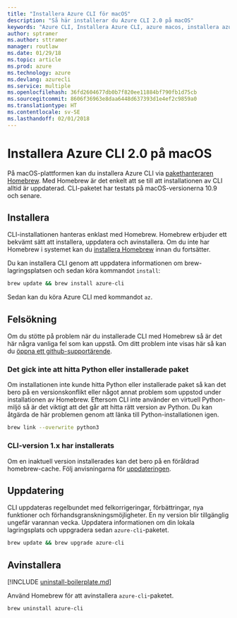 ```yaml
---
title: "Installera Azure CLI för macOS"
description: "Så här installerar du Azure CLI 2.0 på macOS"
keywords: "Azure CLI, Installera Azure CLI, azure macos, installera azure för macos"
author: sptramer
ms.author: sttramer
manager: routlaw
ms.date: 01/29/18
ms.topic: article
ms.prod: azure
ms.technology: azure
ms.devlang: azurecli
ms.service: multiple
ms.openlocfilehash: 36fd2604677db0b7f820ee11884bf790fb1d75cb
ms.sourcegitcommit: 8606f36963e8daa6448d637393d1e4ef2c9859a0
ms.translationtype: HT
ms.contentlocale: sv-SE
ms.lasthandoff: 02/01/2018
---
```

# <a name="install-azure-cli-20-on-macos"></a>Installera Azure CLI 2.0 på macOS

På macOS-plattformen kan du installera Azure CLI via [pakethanteraren Homebrew](http://brew.sh). Med Homebrew är det enkelt att se till att installationen av CLI alltid är uppdaterad. CLI-paketet har testats på macOS-versionerna 10.9 och senare.

## <a name="install"></a>Installera

CLI-installationen hanteras enklast med Homebrew. Homebrew erbjuder ett bekvämt sätt att installera, uppdatera och avinstallera. Om du inte har Homebrew i systemet kan du [installera Homebrew](https://docs.brew.sh/Installation.html) innan du fortsätter.

Du kan installera CLI genom att uppdatera informationen om brew-lagringsplatsen och sedan köra kommandot `install`:

```bash
brew update && brew install azure-cli
```

Sedan kan du köra Azure CLI med kommandot `az`.

## <a name="troubleshooting"></a>Felsökning

Om du stötte på problem när du installerade CLI med Homebrew så är det här några vanliga fel som kan uppstå. Om ditt problem inte visas här så kan du [öppna ett github-supportärende](https://github.com/Azure/azure-cli/issues).

### <a name="unable-to-find-python-or-installed-packages"></a>Det gick inte att hitta Python eller installerade paket

Om installationen inte kunde hitta Python eller installerade paket så kan det bero på en versionskonflikt eller något annat problem som uppstod under installationen av Homebrew. Eftersom CLI inte använder en virtuell Python-miljö så är det viktigt att det går att hitta rätt version av Python. Du kan åtgärda de här problemen genom att länka till Python-installationen igen.

```bash
brew link --overwrite python3
```

### <a name="cli-version-1x-is-installed"></a>CLI-version 1.x har installerats

Om en inaktuell version installerades kan det bero på en föråldrad homebrew-cache. Följ anvisningarna för [uppdateringen](#Update).

## <a name="update"></a>Uppdatering

CLI uppdateras regelbundet med felkorrigeringar, förbättringar, nya funktioner och förhandsgranskningsmöjligheter. En ny version blir tillgänglig ungefär varannan vecka. Uppdatera informationen om din lokala lagringsplats och uppgradera sedan `azure-cli`-paketet.

```bash
brew update && brew upgrade azure-cli
```

## <a name="uninstall"></a>Avinstallera

[!INCLUDE [uninstall-boilerplate.md](includes/uninstall-boilerplate.md)]

Använd Homebrew för att avinstallera `azure-cli`-paketet.

```bash
brew uninstall azure-cli
```
